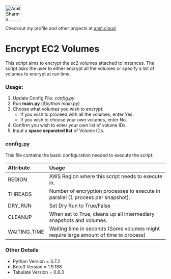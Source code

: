 <a href="https://work.amit.cloud"><img src="https://s3-ap-south-1.amazonaws.com/amitcloud/work.amit.cloud/wp-content/uploads/2019/04/19101016/logo.svg?sanitize=true" title="amit.cloud" alt="Amit Sharma" height="50"></a>

Checkout my profile and other projects at [amit.cloud](http://work.amit.cloud)

# Encrypt EC2 Volumes
This script aims to encrypt the ec2 volumes attached to instances.
The script asks the user to either encrypt all the volumes or specify a list of volumes to encrypt at run time. 

### Usage:
1. Update Config File: *config.py*
2. Run **main.py** (*$python main.py*)
3. Choose what volumes you wish to encrypt:
   - If you wish to proceed with all the volumes, enter Yes.
   - If you wish to choose your own volumes, enter No.
4. Confirm you wish to enter your own list of volume IDs.
5. Input a **space separated list** of Volume IDs.

### config.py
This file contains the basic configuration needed to execute the script:

| Attribute    | Usage                                                                                |
|:-------------|:-------------------------------------------------------------------------------------|
| REGION       | AWS Region where this script needs to execute in.                                    |
| THREADS      | Number of encryption processes to execute in parallel (1 process per snapshot).      |
| DRY_RUN      | Set Dry Run to True/False                                                            |
| CLEANUP      | When set to True, cleans up all intermediary snapshots and volumes.                  |
| WAITING_TIME | Waiting time in seconds (Some volumes might require large amount of time to process) |

### Other Details
- Python Version = 3.7.2
- Boto3 Version = 1.9.188
- Tabulate Version = 0.8.3
